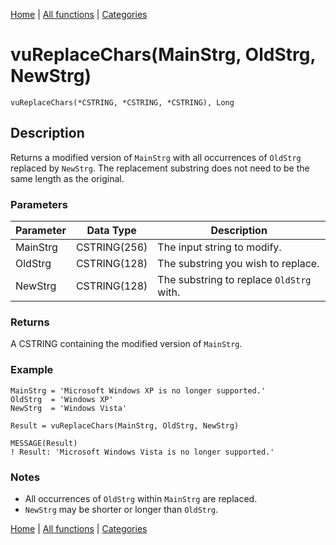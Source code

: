 [Home](../index.md) | [All functions](index.md) | [Categories](../categories/index.md)

# vuReplaceChars(MainStrg, OldStrg, NewStrg)

```Prototype
vuReplaceChars(*CSTRING, *CSTRING, *CSTRING), Long
```


## Description
Returns a modified version of `MainStrg` with all occurrences of `OldStrg` replaced by `NewStrg`. The replacement substring does not need to be the same length as the original.

### Parameters

| Parameter | Data Type    | Description                                                                 |
|-----------|--------------|-----------------------------------------------------------------------------|
| MainStrg  | CSTRING(256) | The input string to modify.                                                 |
| OldStrg   | CSTRING(128) | The substring you wish to replace.                                          |
| NewStrg   | CSTRING(128) | The substring to replace `OldStrg` with.                                    |

### Returns
A CSTRING containing the modified version of `MainStrg`.

### Example

```Clarion
MainStrg = 'Microsoft Windows XP is no longer supported.'
OldStrg  = 'Windows XP'
NewStrg  = 'Windows Vista'

Result = vuReplaceChars(MainStrg, OldStrg, NewStrg)

MESSAGE(Result)
! Result: 'Microsoft Windows Vista is no longer supported.'
```

### Notes
- All occurrences of `OldStrg` within `MainStrg` are replaced.  
- `NewStrg` may be shorter or longer than `OldStrg`.

[Home](../index.md) | [All functions](index.md) | [Categories](../categories/index.md)
